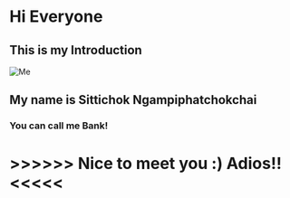 # Hi Everyone
## This is my Introduction

![Me](https://6210612815.github.io/me.jpg)

## My name is Sittichok Ngampiphatchokchai  
### You can call me Bank!
# >>>>>> Nice to meet you :) Adios!! <<<<<
